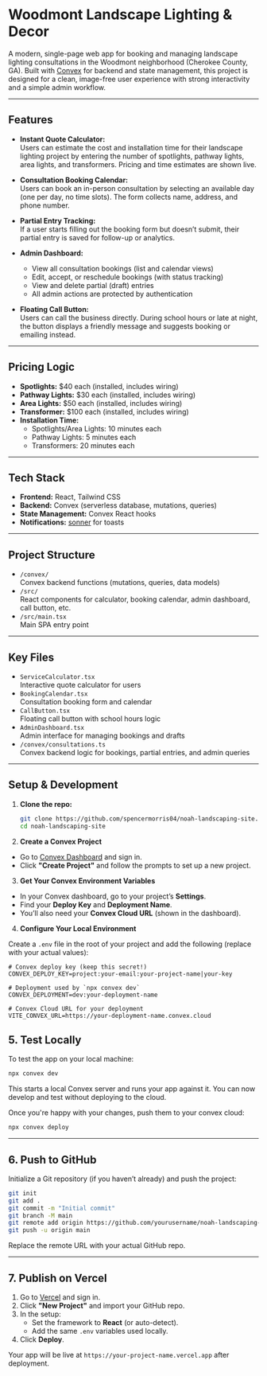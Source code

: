 # Woodmont Landscape Lighting & Decor

A modern, single-page web app for booking and managing landscape lighting consultations in the Woodmont neighborhood (Cherokee County, GA). Built with [Convex](https://convex.dev) for backend and state management, this project is designed for a clean, image-free user experience with strong interactivity and a simple admin workflow.

---

## Features

- **Instant Quote Calculator:**  
  Users can estimate the cost and installation time for their landscape lighting project by entering the number of spotlights, pathway lights, area lights, and transformers. Pricing and time estimates are shown live.

- **Consultation Booking Calendar:**  
  Users can book an in-person consultation by selecting an available day (one per day, no time slots). The form collects name, address, and phone number.

- **Partial Entry Tracking:**  
  If a user starts filling out the booking form but doesn’t submit, their partial entry is saved for follow-up or analytics.

- **Admin Dashboard:**  
  - View all consultation bookings (list and calendar views)
  - Edit, accept, or reschedule bookings (with status tracking)
  - View and delete partial (draft) entries
  - All admin actions are protected by authentication

- **Floating Call Button:**  
  Users can call the business directly. During school hours or late at night, the button displays a friendly message and suggests booking or emailing instead.

---

## Pricing Logic

- **Spotlights:** $40 each (installed, includes wiring)
- **Pathway Lights:** $30 each (installed, includes wiring)
- **Area Lights:** $50 each (installed, includes wiring)
- **Transformer:** $100 each (installed, includes wiring)
- **Installation Time:**  
  - Spotlights/Area Lights: 10 minutes each  
  - Pathway Lights: 5 minutes each  
  - Transformers: 20 minutes each

---

## Tech Stack

- **Frontend:** React, Tailwind CSS
- **Backend:** Convex (serverless database, mutations, queries)
- **State Management:** Convex React hooks
- **Notifications:** [sonner](https://sonner.emilkowal.ski/) for toasts

---

## Project Structure

- `/convex/`  
  Convex backend functions (mutations, queries, data models)
- `/src/`  
  React components for calculator, booking calendar, admin dashboard, call button, etc.
- `/src/main.tsx`  
  Main SPA entry point

---

## Key Files

- `ServiceCalculator.tsx`  
  Interactive quote calculator for users
- `BookingCalendar.tsx`  
  Consultation booking form and calendar
- `CallButton.tsx`  
  Floating call button with school hours logic
- `AdminDashboard.tsx`  
  Admin interface for managing bookings and drafts
- `/convex/consultations.ts`  
  Convex backend logic for bookings, partial entries, and admin queries

---

## Setup & Development

1. **Clone the repo:**
   ```bash
   git clone https://github.com/spencermorris04/noah-landscaping-site.git
   cd noah-landscaping-site
   ```

2. **Create a Convex Project**

- Go to [Convex Dashboard](https://dashboard.convex.dev/) and sign in.
- Click **"Create Project"** and follow the prompts to set up a new project.

3. **Get Your Convex Environment Variables**

- In your Convex dashboard, go to your project’s **Settings**.
- Find your **Deploy Key** and **Deployment Name**.
- You’ll also need your **Convex Cloud URL** (shown in the dashboard).

4. **Configure Your Local Environment**

Create a `.env` file in the root of your project and add the following (replace with your actual values):

```env
# Convex deploy key (keep this secret!)
CONVEX_DEPLOY_KEY=project:your-email:your-project-name|your-key

# Deployment used by `npx convex dev`
CONVEX_DEPLOYMENT=dev:your-deployment-name

# Convex Cloud URL for your deployment
VITE_CONVEX_URL=https://your-deployment-name.convex.cloud
```

## 5. **Test Locally**

To test the app on your local machine:

```bash
npx convex dev
```

This starts a local Convex server and runs your app against it. You can now develop and test without deploying to the cloud.

Once you're happy with your changes, push them to your convex cloud:

```bash
npx convex deploy
```

---

## 6. **Push to GitHub**

Initialize a Git repository (if you haven’t already) and push the project:

```bash
git init
git add .
git commit -m "Initial commit"
git branch -M main
git remote add origin https://github.com/yourusername/noah-landscaping-site.git
git push -u origin main
```

Replace the remote URL with your actual GitHub repo.

---

## 7. **Publish on Vercel**

1. Go to [Vercel](https://vercel.com/) and sign in.
2. Click **"New Project"** and import your GitHub repo.
3. In the setup:
   - Set the framework to **React** (or auto-detect).
   - Add the same `.env` variables used locally.
4. Click **Deploy**.

Your app will be live at `https://your-project-name.vercel.app` after deployment.